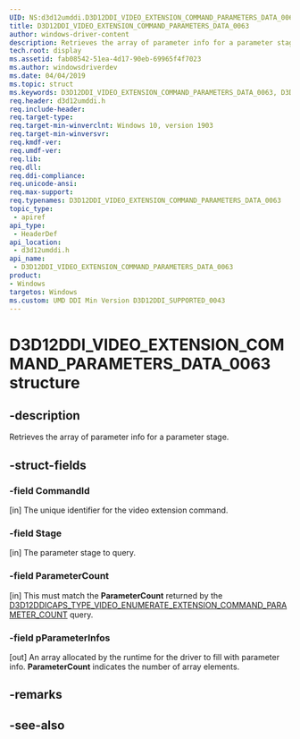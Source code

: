 ```yaml
---
UID: NS:d3d12umddi.D3D12DDI_VIDEO_EXTENSION_COMMAND_PARAMETERS_DATA_0063
title: D3D12DDI_VIDEO_EXTENSION_COMMAND_PARAMETERS_DATA_0063
author: windows-driver-content
description: Retrieves the array of parameter info for a parameter stage.
tech.root: display
ms.assetid: fab08542-51ea-4d17-90eb-69965f4f7023
ms.author: windowsdriverdev
ms.date: 04/04/2019
ms.topic: struct
ms.keywords: D3D12DDI_VIDEO_EXTENSION_COMMAND_PARAMETERS_DATA_0063, D3D12DDI_VIDEO_EXTENSION_COMMAND_PARAMETERS_DATA_0063, 
req.header: d3d12umddi.h
req.include-header:
req.target-type:
req.target-min-winverclnt: Windows 10, version 1903
req.target-min-winversvr:
req.kmdf-ver:
req.umdf-ver:
req.lib:
req.dll:
req.ddi-compliance:
req.unicode-ansi:
req.max-support:
req.typenames: D3D12DDI_VIDEO_EXTENSION_COMMAND_PARAMETERS_DATA_0063
topic_type: 
 - apiref
api_type: 
 - HeaderDef
api_location: 
 - d3d12umddi.h
api_name: 
 - D3D12DDI_VIDEO_EXTENSION_COMMAND_PARAMETERS_DATA_0063
product:
- Windows
targetos: Windows
ms.custom: UMD DDI Min Version D3D12DDI_SUPPORTED_0043
---
```


# D3D12DDI_VIDEO_EXTENSION_COMMAND_PARAMETERS_DATA_0063 structure

## -description

Retrieves the array of parameter info for a parameter stage.

## -struct-fields

### -field CommandId

[in] The unique identifier for the video extension command.

### -field Stage

[in]  The parameter stage to query.

### -field ParameterCount

[in] This must match the **ParameterCount** returned by the [D3D12DDICAPS_TYPE_VIDEO_ENUMERATE_EXTENSION_COMMAND_PARAMETER_COUNT](ns-d3d12umddi-d3d12ddi_video_extension_command_parameter_count_data_0063.md) query.

### -field pParameterInfos

[out] An array allocated by the runtime for the driver to fill with parameter info. **ParameterCount** indicates the number of array elements.

## -remarks

## -see-also